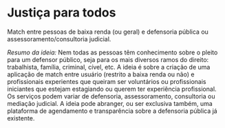 # Justiça para todos
Match entre pessoas de baixa renda (ou geral) e defensoria pública ou assessoramento/consultoria judicial.

*Resumo da ideia:* Nem todas as pessoas têm conhecimento sobre o pleito para um defensor público, seja para os mais diversos ramos do direito: trabalhista, família, criminal, cível, etc. A ideia é sobre a criação de uma aplicação de match entre usuário (restrito a baixa renda ou não) e profissionais experientes que queiram ser voluntários ou profissionais iniciantes que estejam estagiando ou querem ter experiência profissional. Os serviços podem variar de defensoria, assessoramento, consultoria ou mediação judicial.
A ideia pode abranger, ou ser exclusiva também,  uma plataforma de agendamento e transparência sobre a defensoria pública já existente.
